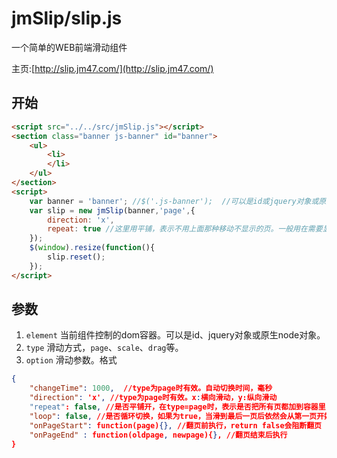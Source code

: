 jmSlip/slip.js
=========

一个简单的WEB前端滑动组件

主页:[http://slip.jm47.com/](http://slip.jm47.com/)

开始
---
```html
<script src="../../src/jmSlip.js"></script>
<section class="banner js-banner" id="banner">
	<ul>
		<li>
		</li>
	</ul>
</section>
<script>
	var banner = 'banner'; //$('.js-banner');  //可以是id或jquery对象或原生node
	var slip = new jmSlip(banner,'page',{
		direction: 'x',
		repeat: true //这里用平铺，表示不用上面那种移动不显示的页。一般用在需要显示部分边页的情况
	});
    $(window).resize(function(){
	    slip.reset();
    });
</script>
```
参数
---
1. `element` 当前组件控制的dom容器。可以是id、jquery对象或原生node对象。
2. `type`   滑动方式，`page`、`scale`、`drag`等。
3. `option` 滑动参数。格式
```json
{
    "changeTime": 1000,  //type为page时有效。自动切换时间，毫秒
    "direction": 'x', //type为page时有效。x:横向滑动，y:纵向滑动
    "repeat": false, //是否平铺开，在type=page时，表示是否把所有页都加到容器里，否为只加入当前页和前后三页。以提高太多页时的性能。
    "loop": false, //是否循环切换，如果为true，当滑到最后一页后依然会从第一页开始向后滑。
    "onPageStart": function(page){}, //翻页前执行，return false会阻断翻页
    "onPageEnd" : function(oldpage, newpage){}, //翻页结束后执行
}
```